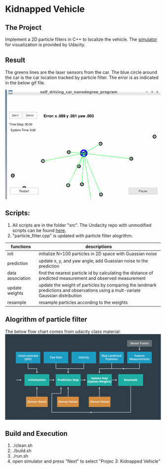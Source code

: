# Kidnapped Vehicle

## The Project
Implement a 2D particle filters in C++ to localize the vehicle. The [simulator](https://github.com/udacity/self-driving-car-sim/releases) for visualization is provided by Udacity.

## Result
The greens lines are the laser sensors from the car. The blue circle around the car is the car location tracked by particle filter. The error is as indicated in the below gif file.


![ParticleFilter](README_image/TEST3.gif)

## Scripts:
1. All scripts are in the folder "src". The Undacity repo with unmodified scripts can be found [here](https://github.com/udacity/CarND-Kidnapped-Vehicle-Project). 
2. "particle_filter.cpp" is updated with particle filter alogrithm.

|  functions | descriptions  |   
|----------|---|
|  init |   initialize N=100 particles in 2D space with Guassian noise|   
|  prediction |   update x, y, and yaw angle; add Guassian noise to the prediction|   
|  data association |  find the nearest particle id by calculating the distance of predicted measurement and observed measurement |   
|  update weights |  update the weight of particles by comparing the landmark predictions and observations using a mult-variate Gaussian distribution|   
|  resample |  resample particles according to the weights |   

## Alogrithm of particle filter

The below flow chart comes from udacity class material:
![algo](README_image/pic2.png)


## Build and Execution

 1. ./clean.sh
 2. ./build.sh
 3. ./run.sh
 4. open simulator and press "Next" to select "Projec 3: Kidnapped Vehicle"

